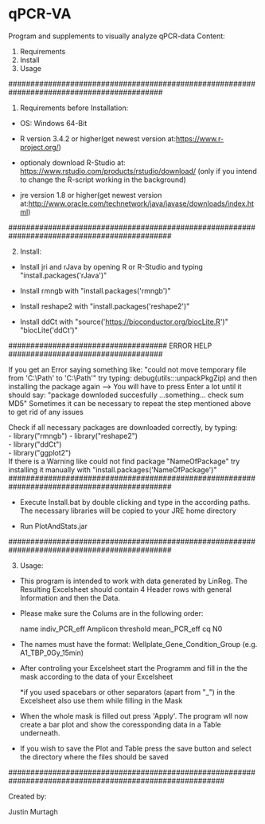 # qPCR-VA
Program and supplements to visually analyze qPCR-data
Content:
1. Requirements
2. Install
3. Usage

###########################################################################################

1. Requirements before Installation:

- OS: Windows 64-Bit

- R version 3.4.2 or higher(get newest version at:https://www.r-project.org/)

- optionaly download R-Studio at: https://www.rstudio.com/products/rstudio/download/	(only if you intend to change the R-script working in the background)

- jre version 1.8 or higher(get newest version at:http://www.oracle.com/technetwork/java/javase/downloads/index.html)


#############################################################################################

2. Install:

- Install jri and rJava by opening R or R-Studio and typing "install.packages('rJava')"

- Install rmngb with "install.packages('rmngb')"

- Install reshape2 with "install.packages('reshape2')"

- Install ddCt with "source('https://bioconductor.org/biocLite.R')"
		    "biocLite('ddCt')"
			
			
####################################      ERROR HELP      ###################################

If you get an Error saying something like: "could not move temporary file from 'C:\\Path' to 'C:\\Path'"
try typing: debug(utils:::unpackPkgZip)	
and then installing the package again --> You will have to press Enter a lot until it should say: "package downloded
succesfully ...something... check sum MD5"
Sometimes it can be necessary to repeat the step mentioned above to get rid of any issues					

Check if all necessary packages are downloaded correctly, by typing:	
	- library("rmngb")
	- library("reshape2")	
	- library("ddCt")	
	- library("ggplot2")	
If there is a Warning like could not find package "NameOfPackage" try installing it manually with "install.packages('NameOfPackage')"
#############################################################################################

- Execute Install.bat by double clicking and type in the according paths. The necessary libraries will be copied to your JRE home directory

- Run PlotAndStats.jar

#############################################################################################

3. Usage:

- This program is intended to work with data generated by LinReg. The Resulting Excelsheet should contain 4 Header rows with general Information and then the Data.


- Please make sure the Colums are in the following order:
  
  name    indiv_PCR_eff    Amplicon    threshold    mean_PCR_eff    cq    N0


- The names must have the format: Wellplate_Gene_Condition_Group		(e.g. A1_TBP_0Gy_15min)


- After controling your Excelsheet start the Programm and fill in the the mask according to the data of your Excelsheet
  
  *if you used spacebars or other separators (apart from "_") in the Excelsheet also use them while filling in the Mask

- When the whole mask is filled out press 'Apply'. The program wll now create a bar plot and show the coressponding data in a Table underneath.

- If you wish to save the Plot and Table press the save button and select the directory where the files should be saved

#########################################################################################################

Created by:

Justin Murtagh
